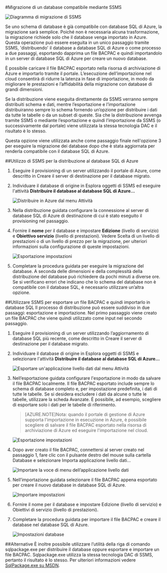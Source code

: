 <properties
   pageTitle="Migrazione a database SQL tramite SSMS"
   description="Database SQL di Microsoft Azure, eseguire la migrazione di database sql, eseguire la migrazione tramite ssms"
   services="sql-database"
   documentationCenter=""
   authors="pehteh"
   manager="jeffreyg"
   editor="monicar"/>

<tags
   ms.service="sql-database"
   ms.devlang="NA"
   ms.topic="article"
   ms.tgt_pltfrm="NA"
   ms.workload="data-management"
   ms.date="04/14/2015"
   ms.author="pehteh"/>

#Migrazione di un database compatibile mediante SSMS 

![Diagramma di migrazione di SSMS](./media/sql-database-migrate-ssms/01SSMSDiagram.png)

Se uno schema di database è già compatibile con database SQL di Azure, la migrazione sarà semplice. Poiché non è necessaria alcuna trasformazione, la migrazione richiede solo che il database venga importato in Azure. Questa operazione può essere eseguita in un unico passaggio tramite SSMS, 'distribuendo' il database a database SQL di Azure o come processo a due passaggi, esportando dapprima un file BACPAC e quindi importandolo in un server di database SQL di Azure per creare un nuovo database.

È possibile caricare il file BACPAC esportato nella risorsa di archiviazione di Azure e importarlo tramite il portale. L’esecuzione dell’importazione nel cloud consentirà di ridurre la latenza in fase di importazione, in modo da migliorare le prestazioni e l’affidabilità della migrazione con database di grandi dimensioni.

Se la distribuzione viene eseguita direttamente da SSMS verranno sempre distribuiti schema e dati, mentre l’esportazione e l’importazione distribuiranno sempre lo schema fornendo un’opzione per distribuire i dati da tutte le tabelle o da un subset di queste. Sia che la distribuzione avvenga tramite SSMS o mediante l’esportazione e quindi l’importazione da SSMS (o successivamente dal portale) viene utilizzata la stessa tecnologia DAC e il risultato è lo stesso.

Questa opzione viene utilizzata anche come passaggio finale nell'opzione 3 per eseguire la migrazione dei database dopo che è stata aggiornata per renderla compatibile con il database SQL di Azure.

##Utilizzo di SSMS per la distribuzione al database SQL di Azure
1.	Eseguire il provisioning di un server utilizzando il portale di Azure, come descritto in Creare il server di destinazione per il database migrato.
2. Individuare il database di origine in Esplora oggetti di SSMS ed eseguire l'attività **Distribuire il database al database SQL di Azure...**

	![Distribuire in Azure dal menu Attività](./media/sql-database-migrate-ssms/02MigrateusingSSMS.png)

3.	Nella distribuzione guidata configurare la connessione al server di database SQL di Azure di destinazione di cui è stato eseguito il provisioning nel passaggio.
4.	Fornire il **nome** per il database e impostare **Edizione** (livello di servizio) e **Obiettivo servizio** (livello di prestazioni). Vedere Scelta di un livello di prestazioni o di un livello di prezzo per la migrazione, per ulteriori informazioni sulla configurazione di queste impostazioni. 

	![Esportazione impostazioni](./media/sql-database-migrate-ssms/03MigrateusingSSMS.png)

5.	Completare la procedura guidata per eseguire la migrazione del database. A seconda delle dimensioni e della complessità della distribuzione del database può richiedere da pochi minuti a diverse ore. Se si verificano errori che indicano che lo schema del database non è compatibile con il database SQL, è necessario utilizzare un’altra opzione.

##Utilizzare SSMS per esportare un file BACPAC e quindi importarlo in database SQL
Il processo di distribuzione può essere suddiviso in due passaggi: esportazione e importazione. Nel primo passaggio viene creato un file BACPAC che viene quindi utilizzato come input nel secondo passaggio.

1.	Eseguire il provisioning di un server utilizzando l’aggiornamento di database SQL più recente, come descritto in Creare il server di destinazione per il database migrato.
2.	Individuare il database di origine in Esplora oggetti di SSMS e selezionare l'attività **Distribuire il database al database SQL di Azure...**

	![Esportare un'applicazione livello dati dal menu Attività](./media/sql-database-migrate-ssms/04MigrateusingSSMS.png)

3. Nell’esportazione guidata configurare l'esportazione in modo da salvare il file BACPAC localmente. Il file BACPAC esportato include sempre lo schema di database completo e, per impostazione predefinita, i dati di tutte le tabelle. Se si desidera escludere i dati da alcune o tutte le tabelle, utilizzare la scheda Avanzate. È possibile, ad esempio, scegliere di esportare solo i dati per le tabelle di riferimento.
	>[AZURE.NOTE]Nota: quando il portale di gestione di Azure supporta l'importazione in esecuzione in Azure, è possibile scegliere di salvare il file BACPAC esportato nella risorsa di archiviazione di Azure ed eseguire l'importazione nel cloud.

	![Esportazione impostazioni](./media/sql-database-migrate-ssms/05MigrateusingSSMS.png)

4.	Dopo aver creato il file BACPAC, connettersi al server creato nel passaggio 1, fare clic con il pulsante destro del mouse sulla cartella Database e selezionare Importa applicazione livello dati...

	![Importare la voce di menu dell’applicazione livello dati](./media/sql-database-migrate-ssms/06MigrateusingSSMS.png)

5.	Nell’importazione guidata selezionare il file BACPAC appena esportato per creare il nuovo database in database SQL di Azure.

	![Importare impostazioni](./media/sql-database-migrate-ssms/07MigrateusingSSMS.png)

6.	Fornire il nome per il database e impostare Edizione (livello di servizio) e Obiettivi di servizio (livello di prestazioni).
	 
7.	Completare la procedura guidata per importare il file BACPAC e creare il database nel database SQL di Azure.

	![Impostazioni database](./media/sql-database-migrate-ssms/08MigrateusingSSMS.png)
 
##Alternative
È inoltre possibile utilizzare l’utilità della riga di comando sqlpackage.exe per distribuire il database oppure esportare e importare un file BACPAC. Sqlpackage.exe utilizza la stessa tecnologia DAC di SSMS, pertanto il risultato è lo stesso. Per ulteriori informazioni vedere [SqlPackage.exe su MSDN](https://msdn.microsoft.com/library/hh550080.aspx).

<!---HONumber=July15_HO2-->